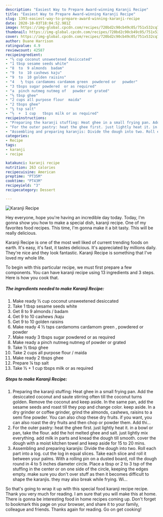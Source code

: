 ```yaml
---
description: "Easiest Way to Prepare Award-winning Karanji Recipe"
title: "Easiest Way to Prepare Award-winning Karanji Recipe"
slug: 1393-easiest-way-to-prepare-award-winning-karanji-recipe
date: 2020-10-03T18:04:52.981Z
image: https://img-global.cpcdn.com/recipes/720bd2c90cb49c05/751x532cq70/karanji-recipe-recipe-main-photo.jpg
thumbnail: https://img-global.cpcdn.com/recipes/720bd2c90cb49c05/751x532cq70/karanji-recipe-recipe-main-photo.jpg
cover: https://img-global.cpcdn.com/recipes/720bd2c90cb49c05/751x532cq70/karanji-recipe-recipe-main-photo.jpg
author: Duane Harrison
ratingvalue: 4.9
reviewcount: 42587
recipeingredient:
- "½ cup coconut unsweetened desiccated"
- "1 tbsp sesame seeds white"
- "8  to  9 almonds  badam"
- "9  to  10 cashews kaju"
- "9  to  10 golden raisins"
- "4   ½ tsps cardamoms cardamom green  powdered or   powder"
- "3 tbsps sugar powdered  or as required"
- "a  pinch nutmeg nutmeg of   powder or grated"
- "½ tbsp ghee"
- "2 cups all purpose flour  maida"
- "2 tbsps ghee"
- "¼ tsp salt"
- "½  +  1 cup   tbsps milk or as required"
recipeinstructions:
- "Preparing the karanji stuffing: Heat ghee in a small frying pan. Add the desiccated coconut and saute stirring often till the coconut turns golden. Remove the coconut and keep aside. In the same pan, add the sesame seeds and roast till they pop and change color. keep aside. In a dry grinder or coffee grinder, grind the almonds, cashews, raisins to a semi fine powder. You can also chop these dry fruits. if you want, you can also roast the dry fruits and then chop or powder them. Add thi..."
- "For the outer pastry: heat the ghee first. just lightly heat it. in a bowl or pan, take the flour. add the hot melted ghee and salt. just lightly mix everything. add milk in parts and knead the dough till smooth. cover the dough with a moist kitchen towel and keep aside for 15 to 20 mins."
- "Assembling and preparing karanjis: Divide the dough into two. Roll each part into a log. cut the log in equal slices. Take each slice and roll it between your palms. With a rolling pin on a dusted board, roll the dough round in 4 to 5 inches diameter circle. Place a tbsp or 2 to 3 tsp of the stuffing in the center or on one side of the circle, keeping the edges empty. make sure you don&#39;t over stuff as then it becomes difficult to shape the karanjis. they may also break while frying. Wi..."
categories:
- Recipe
tags:
- karanji
- recipe

katakunci: karanji recipe 
nutrition: 263 calories
recipecuisine: American
preptime: "PT35M"
cooktime: "PT43M"
recipeyield: "3"
recipecategory: Dessert

---
```



![Karanji Recipe](https://img-global.cpcdn.com/recipes/720bd2c90cb49c05/751x532cq70/karanji-recipe-recipe-main-photo.jpg)

Hey everyone, hope you're having an incredible day today. Today, I'm gonna show you how to make a special dish, karanji recipe. One of my favorites food recipes. This time, I'm gonna make it a bit tasty. This will be really delicious.



Karanji Recipe is one of the most well liked of current trending foods on earth. It's easy, it's fast, it tastes delicious. It's appreciated by millions daily. They're nice and they look fantastic. Karanji Recipe is something that I've loved my whole life.


To begin with this particular recipe, we must first prepare a few components. You can have karanji recipe using 13 ingredients and 3 steps. Here is how you cook that.

<!--inarticleads1-->

##### The ingredients needed to make Karanji Recipe:

1. Make ready ½ cup coconut unsweetened desiccated
1. Take 1 tbsp sesame seeds white
1. Get 8  to  9 almonds / badam
1. Get 9  to  10 cashews /kaju
1. Get 9  to  10 golden raisins
1. Make ready 4   ½ tsps cardamoms cardamom green , powdered or   powder
1. Make ready 3 tbsps sugar powdered  or as required
1. Make ready a  pinch nutmeg nutmeg of   powder or grated
1. Take ½ tbsp ghee
1. Take 2 cups all purpose flour / maida
1. Make ready 2 tbsps ghee
1. Prepare ¼ tsp salt
1. Take ½  +  1 cup   tbsps milk or as required




<!--inarticleads2-->

##### Steps to make Karanji Recipe:

1. Preparing the karanji stuffing: Heat ghee in a small frying pan. Add the desiccated coconut and saute stirring often till the coconut turns golden. Remove the coconut and keep aside. In the same pan, add the sesame seeds and roast till they pop and change color. keep aside. In a dry grinder or coffee grinder, grind the almonds, cashews, raisins to a semi fine powder. You can also chop these dry fruits. if you want, you can also roast the dry fruits and then chop or powder them. Add thi...
1. For the outer pastry: heat the ghee first. just lightly heat it. in a bowl or pan, take the flour. add the hot melted ghee and salt. just lightly mix everything. add milk in parts and knead the dough till smooth. cover the dough with a moist kitchen towel and keep aside for 15 to 20 mins.
1. Assembling and preparing karanjis: Divide the dough into two. Roll each part into a log. cut the log in equal slices. Take each slice and roll it between your palms. With a rolling pin on a dusted board, roll the dough round in 4 to 5 inches diameter circle. Place a tbsp or 2 to 3 tsp of the stuffing in the center or on one side of the circle, keeping the edges empty. make sure you don&#39;t over stuff as then it becomes difficult to shape the karanjis. they may also break while frying. Wi...




So that's going to wrap it up with this special food karanji recipe recipe. Thank you very much for reading. I am sure that you will make this at home. There is gonna be interesting food in home recipes coming up. Don't forget to bookmark this page on your browser, and share it to your family, colleague and friends. Thanks again for reading. Go on get cooking!

